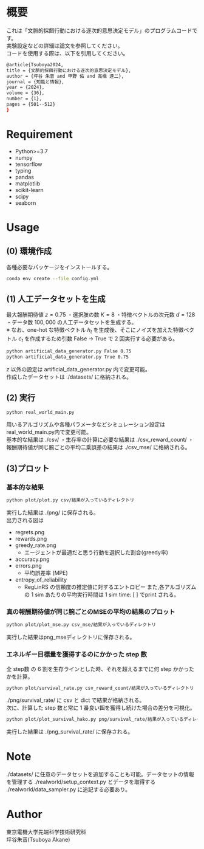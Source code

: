 # 概要
これは「文脈的採餌行動における逐次的意思決定モデル」のプログラムコードです。\
実験設定などの詳細は論文を参照してください。\
コードを使用する際は、以下を引用してください。

```bash
@article{Tsuboya2024,
title = {文脈的採餌行動における逐次的意思決定モデル},
author = {坪谷 朱音 and 甲野 佑 and 高橋 達二},
journal = {知能と情報},
year = {2024},
volume = {36},
number = {1},
pages = {501--512}
}
```
 
# Requirement
* Python>=3.7
* numpy
* tensorflow
* typing
* pandas
* matplotlib
* scikit-learn
* scipy
* seaborn

# Usage
## (0) 環境作成
各種必要なパッケージをインストールする。
```bash
conda env create --file config.yml
```

## (1) 人工データセットを生成
最大報酬期待値 $z=0.75$ ・選択肢の数 $K=8$ ・特徴ベクトルの次元数 $d=128$ ・データ数 $100,000$ の人工データセットを生成する。\
※ なお、one-hot な特徴ベクトル $h_t$ を生成後、そこにノイズを加えた特徴ベクトル $c_t$ を作成するため引数 False → True で 2 回実行する必要がある。
```bash
python artificial_data_generator.py False 0.75
python artificial_data_generator.py True 0.75
```
$z$ 以外の設定は artificial_data_generator.py 内で変更可能。\
作成したデータセットは ./datasets/ に格納される。

## (2) 実行
```bash
python real_world_main.py
```
用いるアルゴリズムや各種パラメータなどシミュレーション設定はreal_world_main.py内で変更可能。\
基本的な結果は ./csv/ ・生存率の計算に必要な結果は ./csv_reward_count/ ・報酬期待値が同じ腕ごとの平均二乗誤差の結果は ./csv_mse/ に格納される。

## (3)プロット
### 基本的な結果
```bash
python plot/plot.py csv/結果が入っているディレクトリ
```
実行した結果は ./png/ に保存される。\
出力される図は

* regrets.png
* rewards.png
* greedy_rate.png
    * エージェントが最適だと思う行動を選択した割合(greedy率)
* accuracy.png
* errors.png
    * 平均誤差率 (MPE)
* entropy_of_reliability
    * RegLinRS の信頼度の推定値に対するエントロピー
    また,各アルゴリズムの 1 sim あたりの平均実行時間は 1 sim time: [ ] でprint される。

### 真の報酬期待値が同じ腕ごとのMSEの平均の結果のプロット
```bash
python plot/plot_mse.py csv_mse/結果が入っているディレクトリ
```
実行した結果はpng_mseディレクトリに保存される。

### エネルギー目標量を獲得するのにかかった step 数
全 step数 の 6 割を生存ラインとした時、それを超えるまでに何 step かかったかを計算。
```bash
python plot/survival_rate.py csv_reward_count/結果が入っているディレクトリ  0.6
```
./png/survival_rate/ に csv と dict で結果が格納される。\
次に、計算した step 数と常に 1 番良い餌を獲得し続けた場合の差分を可視化。
```bash
python plot/plot_survival_hako.py png/survival_rate/結果が入っているディレクトリ/result_dict.csv
```
実行した結果は ./png_survival_rate/ に保存される。

# Note
./datasets/ に任意のデータセットを追加することも可能。データセットの情報を管理する ./realworld/setup_context.py とデータを取得する ./realworld/data_sampler.py に追記する必要あり。

# Author
東京電機大学先端科学技術研究科\
坪谷朱音(Tsuboya Akane)
